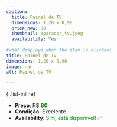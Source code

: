 ```yaml
---
caption:
  title: Painel de TV
  dimensions: 1,20 x 0,90
  price_new: 80
  thumbnail: aparador_tv.jpeg
  availability: Yes
  
#what displays when the item is clicked:
title: Painel de TV
dimensions: 1,20 x 0,90
image: nan
alt: Painel de TV

---
```

{:.list-inline} 
- **Preço**: R$ <span style="color:green">**80**</span>
- **Condição**: Excelente
- **Availability**: <span style='color:green'>Sim, está disponível! ✅</span>
